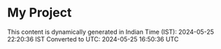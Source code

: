 # My Project

This content is dynamically generated in Indian Time (IST): 2024-05-25 22:20:36 IST
Converted to UTC: 2024-05-25 16:50:36 UTC
